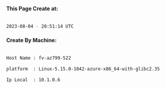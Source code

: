 
   
#### This Page Create at:

```bash

2023-08-04 - 20:51:14 UTC

```

#### Create By Machine:

```bash

Host Name : fv-az799-522

platform  : Linux-5.15.0-1042-azure-x86_64-with-glibc2.35

Ip Local  : 10.1.0.6

```

